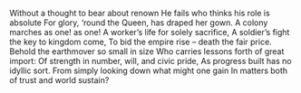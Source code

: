 Without a thought to bear about renown
He fails who thinks his role is absolute
For glory, ‘round the Queen, has draped her gown.
A colony marches as one! as one!
A worker’s life for solely sacrifice,
A soldier’s fight the key to kingdom come,
To bid the empire rise – death the fair price.
Behold the earthmover so small in size
Who carries lessons forth of great import:
Of strength in number, will, and civic pride,
As progress built has no idyllic sort.
From simply looking down what might one gain
In matters both of trust and world sustain?